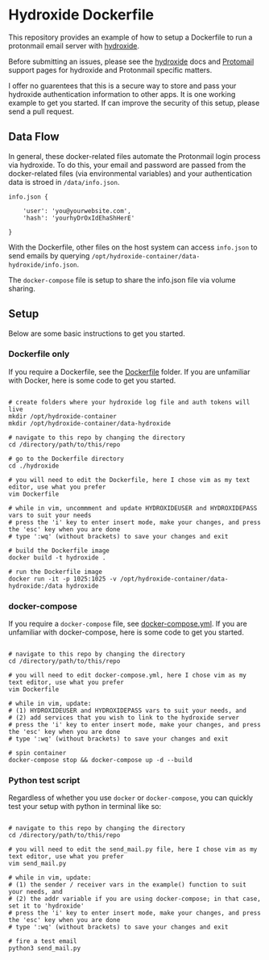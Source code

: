 # Hydroxide Dockerfile

This repository provides an example of how to setup a Dockerfile to run a protonmail email server with [hydroxide](https://github.com/emersion/hydroxide).

Before submitting an issues, please see the [hydroxide](https://github.com/emersion/hydroxide) docs and [Protomail](https://protonmail.com/support/) support pages for hydroxide and Protonmail specific matters.

I offer no guarentees that this is a secure way to store and pass your hydroxide authentication information to other apps. It is one working example to get you started. If can improve the security of this setup, please send a pull request. 

## Data Flow

In general, these docker-related files automate the Protonmail login process via hydroxide. To do this, your email and password are passed from the docker-related files (via environmental variables) and your authentication data is stroed in `/data/info.json`. 

```
info.json {

	'user': 'you@yourwebsite.com',
	'hash': 'yourhyDrOxIdEhaShHerE'

}

```

With the Dockerfile, other files on the host system  can access `info.json` to send emails by querying `/opt/hydroxide-container/data-hydroxide/info.json`.

The `docker-compose` file is setup to share the info.json file via volume sharing.

## Setup

Below are some basic instructions to get you started.

### Dockerfile only

If you require a Dockerfile, see the [Dockerfile](/Dockerfile) folder. If you are unfamiliar with Docker, here is some code to get you started.

```

# create folders where your hydroxide log file and auth tokens will live
mkdir /opt/hydroxide-container
mkdir /opt/hydroxide-container/data-hydroxide

# navigate to this repo by changing the directory
cd /directory/path/to/this/repo

# go to the Dockerfile directory
cd ./hydroxide

# you will need to edit the Dockerfile, here I chose vim as my text editor, use what you prefer
vim Dockerfile 

# while in vim, uncommment and update HYDROXIDEUSER and HYDROXIDEPASS vars to suit your needs
# press the 'i' key to enter insert mode, make your changes, and press the 'esc' key when you are done
# type ':wq' (without brackets) to save your changes and exit 

# build the Dockerfile image
docker build -t hydroxide .

# run the Dockerfile image
docker run -it -p 1025:1025 -v /opt/hydroxide-container/data-hydroxide:/data hydroxide

```

### docker-compose

If you require a `docker-compose` file, see [docker-compose.yml](docker-compose.yml). If you are unfamiliar with docker-compose, here is some code to get you started.

```

# navigate to this repo by changing the directory
cd /directory/path/to/this/repo

# you will need to edit docker-compose.yml, here I chose vim as my text editor, use what you prefer
vim Dockerfile 

# while in vim, update:
# (1) HYDROXIDEUSER and HYDROXIDEPASS vars to suit your needs, and
# (2) add services that you wish to link to the hydroxide server
# press the 'i' key to enter insert mode, make your changes, and press the 'esc' key when you are done
# type ':wq' (without brackets) to save your changes and exit 

# spin container 
docker-compose stop && docker-compose up -d --build 

```

### Python test script

Regardless of whether you use `docker` or `docker-compose`, you can quickly test your setup with python in terminal like so:

```

# navigate to this repo by changing the directory
cd /directory/path/to/this/repo

# you will need to edit the send_mail.py file, here I chose vim as my text editor, use what you prefer
vim send_mail.py

# while in vim, update:
# (1) the sender / receiver vars in the example() function to suit your needs, and
# (2) the addr variable if you are using docker-compose; in that case, set it to 'hydroxide'
# press the 'i' key to enter insert mode, make your changes, and press the 'esc' key when you are done
# type ':wq' (without brackets) to save your changes and exit 

# fire a test email
python3 send_mail.py


```

